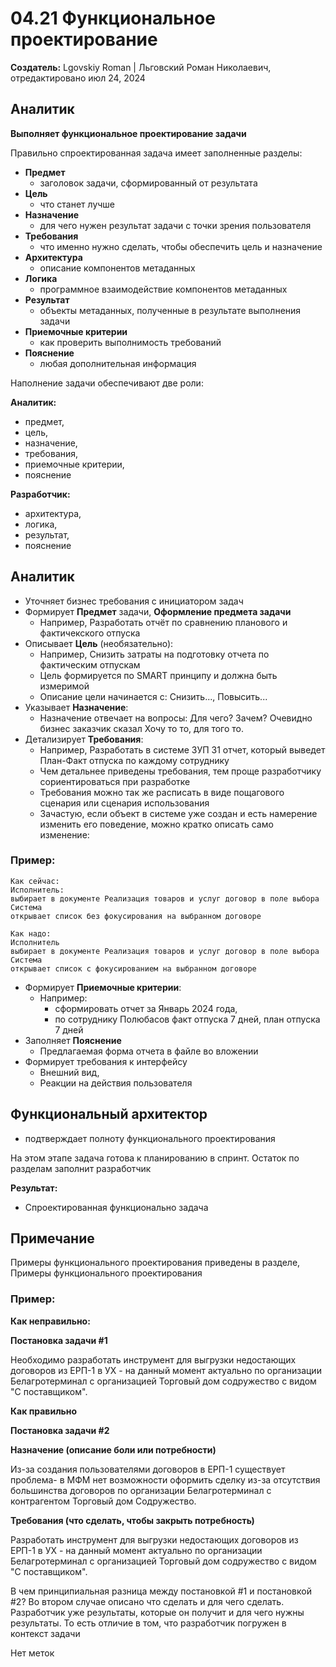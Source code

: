 # 04.21 Функциональное проектирование

**Создатель:** Lgovskiy Roman | Льговский Роман Николаевич, отредактировано июл 24, 2024

## Аналитик

**Выполняет функциональное проектирование задачи**

Правильно спроектированная задача имеет заполненные разделы:

- **Предмет**
  - заголовок задачи, сформированный от результата
- **Цель**
  - что станет лучше
- **Назначение**
  - для чего нужен результат задачи с точки зрения пользователя
- **Требования**
  - что именно нужно сделать, чтобы обеспечить цель и назначение
- **Архитектура**
  - описание компонентов метаданных
- **Логика**
  - программное взаимодействие компонентов метаданных
- **Результат**
  - объекты метаданных, полученные в результате выполнения задачи
- **Приемочные критерии**
  - как проверить выполнимость требований
- **Пояснение**
  - любая дополнительная информация

Наполнение задачи обеспечивают две роли:

**Аналитик:**
- предмет,
- цель,
- назначение,
- требования,
- приемочные критерии,
- пояснение

**Разработчик:**
- архитектура,
- логика,
- результат,
- пояснение

## Аналитик

- Уточняет бизнес требования с инициатором задач
- Формирует **Предмет** задачи, **Оформление предмета задачи**
  - Например, Разработать отчёт по сравнению планового и фактичекского отпуска
- Описывает **Цель** (необязательно):
  - Например, Снизить затраты на подготовку отчета по фактическим отпускам
  - Цель формируется по SMART принципу и должна быть измеримой
  - Описание цели начинается с: Снизить..., Повысить...
- Указывает **Назначение**:
  - Назначение отвечает на вопросы: Для чего? Зачем? Очевидно бизнес заказчик сказал Хочу то то, для того то.
- Детализирует **Требования**:
  - Например, Разработать в системе ЗУП 31 отчет, который выведет План-Факт отпуска по каждому сотруднику
  - Чем детальнее приведены требования, тем проще разработчику сориентироваться при разработке
  - Требования можно так же расписать в виде пощагового сценария или сценария использования
  - Зачастую, если объект в системе уже создан и есть намерение изменить его поведение, можно кратко описать само изменение:

### Пример:

```
Как сейчас:
Исполнитель:
выбирает в документе Реализация товаров и услуг договор в поле выбора
Система
открывает список без фокусирования на выбранном договоре

Как надо:
Исполнитель
выбирает в документе Реализация товаров и услуг договор в поле выбора
Система
открывает список с фокусированием на выбранном договоре
```

- Формирует **Приемочные критерии**:
  - Например:
    - сформировать отчет за Январь 2024 года,
    - по сотруднику Полюбасов факт отпуска 7 дней, план отпуска 7 дней
- Заполняет **Пояснение**
  - Предлагаемая форма отчета в файле во вложении
- Формирует требования к интерфейсу
  - Внешний вид,
  - Реакции на действия пользователя

## Функциональный архитектор

- подтверждает полноту функционального проектирования

На этом этапе задача готова к планированию в спринт. Остаток по разделам заполнит разработчик

**Результат:**
- Спроектированная функционально задача

## Примечание

Примеры функционального проектирования приведены в разделе, Примеры функционального проектирования

### Пример:

**Как неправильно:**

**Постановка задачи #1**

Необходимо разработать инструмент для выгрузки недостающих договоров из ЕРП-1 в УХ - на данный момент актуально по организации Белагротерминал с организацией Торговый дом содружество с видом "С поставщиком".

**Как правильно**

**Постановка задачи #2**

**Назначение (описание боли или потребности)**

Из-за создания пользователями договоров в ЕРП-1 существует проблема- в МФМ нет возможности оформить сделку из-за отсутствия большинства договоров по организации Белагротерминал с контрагентом Торговый дом Содружество.

**Требования (что сделать, чтобы закрыть потребность)**

Разработать инструмент для выгрузки недостающих договоров из ЕРП-1 в УХ - на данный момент актуально по организации Белагротерминал с организацией Торговый дом содружество с видом "С поставщиком".

В чем принципиальная разница между постановкой #1 и постановкой #2? Во втором случае описано что сделать и для чего сделать. Разработчик уже результаты, которые он получит и для чего нужны результаты. То есть отличие в том, что разработчик погружен в контекст задачи

Нет меток